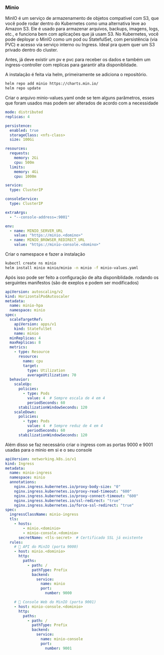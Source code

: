 ### Minio 
MinIO é um serviço de armazenamento de objetos compatível com S3, que você pode rodar dentro do Kubernetes como uma alternativa leve ao Amazon S3.
Ele é usado para armazenar arquivos, backups, imagens, logs, etc., e funciona bem com aplicações que já usam S3.
No Kubernetes, você pode deployar o MinIO como um pod ou StatefulSet, com persistência (via PVC) e acesso via serviço interno ou Ingress.
Ideal pra quem quer um S3 privado dentro do cluster.

Antes, já deve existir um pv e pvc para receber os dados e também um ingress-controller com replicas para garantir alta disponiblidade.

A instalação é feita via helm, primeiramente se adiciona o repositório.

```bash
helm repo add minio https://charts.min.io/
helm repo update
```



Criar o arquivo minio-values.yaml onde se tem alguns parâmetros, esses que foram usados mas podem ser alterados de acordo com a necessidade

```yaml
mode: distributed
replicas: 4

persistence:
  enabled: true
  storageClass: <nfs-class>
  size: 100Gi

resources:
  requests:
    memory: 2Gi
    cpu: 500m
  limits:
    memory: 4Gi
    cpu: 1000m

service:
  type: ClusterIP

consoleService:
  type: ClusterIP

extraArgs:
  - "--console-address=:9001"

env:
  - name: MINIO_SERVER_URL
    value: "https://minio.<domino>"
  - name: MINIO_BROWSER_REDIRECT_URL
    value: "https://minio-console.<domino>"
```

Criar o namespace e fazer a instalação
```bash
kubectl create ns minio
helm install minio minio/minio -n minio -f minio-values.yaml
```


Após isso pode ser feito a configuração de alta disponiblidade. rodando os serguintes manifestos (são de exeplos e podem ser modificados)
```yaml
apiVersion: autoscaling/v2
kind: HorizontalPodAutoscaler
metadata:
  name: minio-hpa
  namespace: minio
spec:
  scaleTargetRef:
    apiVersion: apps/v1
    kind: StatefulSet
    name: minio
  minReplicas: 4
  maxReplicas: 8
  metrics:
    - type: Resource
      resource:
        name: cpu
        target:
          type: Utilization
          averageUtilization: 70
  behavior:
    scaleUp:
      policies:
        - type: Pods
          value: 4  # Sempre escala de 4 em 4
          periodSeconds: 60
      stabilizationWindowSeconds: 120
    scaleDown:
      policies:
        - type: Pods
          value: 4  # Sempre reduz de 4 em 4
          periodSeconds: 60
      stabilizationWindowSeconds: 120
```

Além disso se faz necessário criar o ingress com as portas 9000 e 9001 usadas para o minio em si e o seu console

```yaml
apiVersion: networking.k8s.io/v1
kind: Ingress
metadata:
  name: minio-ingress
  namespace: minio
  annotations:
    nginx.ingress.kubernetes.io/proxy-body-size: "0"
    nginx.ingress.kubernetes.io/proxy-read-timeout: "600"
    nginx.ingress.kubernetes.io/proxy-connect-timeout: "600"
    nginx.ingress.kubernetes.io/ssl-redirect: "true"
    nginx.ingress.kubernetes.io/force-ssl-redirect: "true"
spec:
  ingressClassName: minio-ingress
  tls:
    - hosts:
        - minio.<dominio>
        - minio-console.<dominio>
      secretName: <tls-secret>  # Certificado SSL já existente
  rules:
    # 🔹 API do MinIO (porta 9000)
    - host: minio.<dominio>
      http:
        paths:
          - path: /
            pathType: Prefix
            backend:
              service:
                name: minio
                port:
                  number: 9000

    # 🔹 Console Web do MinIO (porta 9001)
    - host: minio-console.<dominio>
      http:
        paths:
          - path: /
            pathType: Prefix
            backend:
              service:
                name: minio-console
                port:
                  number: 9001
```
